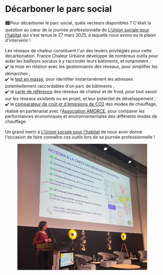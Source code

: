 # Décarboner le parc social

🏙️Pour décarboner le parc social, quels vecteurs disponibles ? C'était la question au cœur de la journée professionnelle de [L'Union sociale pour l'habitat](https://www.union-habitat.org/) qui s'est tenue le 27 mars 2025, à laquelle nous avons eu le plaisir d'intervenir !\
\
Les réseaux de chaleur constituent l'un des leviers privilégiés pour cette décarbonation. France Chaleur Urbaine développe de nombreux outils pour aider les bailleurs sociaux à y raccorder leurs bâtiments, et notamment :\
✔️ la mise en relation avec les gestionnaires des réseaux, pour simplifier les démarches ;\
✔️ le [test en masse](https://france-chaleur-urbaine.beta.gouv.fr/inscription), pour identifier instantanément les adresses potentiellement raccordables d'un parc de bâtiments ;\
✔️ la [carte de référence](https://france-chaleur-urbaine.beta.gouv.fr/carte) des réseaux de chaleur et de froid, pour tout savoir sur les réseaux existants ou en projet, et leur potentiel de développement ;\
✔️ le [comparateur de coût et d'émissions de CO2](https://france-chaleur-urbaine.beta.gouv.fr/comparateur-couts-performances) des modes de chauffage, réalisé en partenariat avec l'[Association AMORCE](https://amorce.asso.fr/), pour comparer les performances économiques et environnementales des différents modes de chauffage.\
\
Un grand merci à [L'Union sociale pour l'habitat](https://www.union-habitat.org/) de nous avoir donné l'occasion de faire connaître ces outils lors de sa journée professionnelle !

<figure><img src=".gitbook/assets/FCU_journee_USH.jpg" alt=""><figcaption></figcaption></figure>
